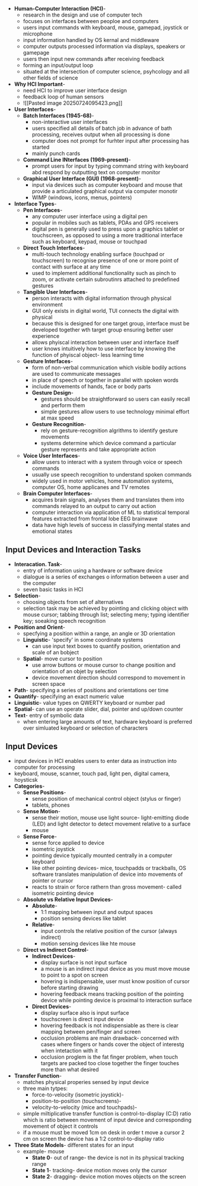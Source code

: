 - **Human-Computer Interaction (HCI)**-
	- research in the design and use of computer tech
	- focuses on interfaces between peoploe and computers
	- users input commands with keyboard, mouse, gamepad, joystick or microphone
	- input information handled by OS kernal and middleware
	- computer outputs processed information via displays, speakers or gamepage
	- users then input new commands after receiving feedback
	- forming an input/output loop
	- situated at the intersection of computer science, psyhcology and all other fields of science
- **Why HCI Important**-
	- need HCI to improve user interface design
	- feedback loop of human sensors
	- ![[Pasted image 20250724095423.png]]
- **User Interfaces**- 
	- **Batch Interfaces (1945-68)**-
		- non-interactive user interfaces
		- users specified all details of batch job in advance of bath processing, receives output when all processing is done
		- computer does not prompt for furhter input after processing has started
		- mainly punch cards
	- **Command Line INterfaces (1969-present)**-
		- prompt users for input by typing command string with keyboard abd respond by outputting text on computer monitor
	- **Graphical User Interface (GUI) (1968-present)**-
		- input via devices such as computer keyboard and mouse that provide a articulated graphical output via computer monotir
		- WIMP (windows, icons, menus, pointers)
- **Interface Types**-
	- **Pen Interfaces**-
		- any computer user interface using a digital pen
		- popular in mobiles such as tablets, PDAs and GPS receivers
		- digital pen is generally used to press upon a graphics tablet or touchscreen, as opposed to using a more traditional interface such as keyboard, keypad, mouse or touchpad
	- **Direct Touch Interfaces**-
		- multi-touch technology enabling surface (touchpad or touchscreen) to recognise presence of one or more point of contact with surface at any time
		- used to implement additional functionality such as pinch to zoom, or activate certain subroutinrs attached to predefined gestures
	- **Tangible User Interfaces**-
		- person interacts with digital information through physical environment
		- GUI only exists in digital world, TUI connects the digital with physical
		- because this is designed for one target group, interface must be developed together wth target group ensuring better user experience
		- allows phyiscal interaction between user and interface itself
		- user knows intuitively how to use interface by knowing the function of phyiscal object- less learning time
	- **Gesture Interfaces**-
		- form of non-verbal communication which visible bodily actions are used to communicate messages
		- in place of speech or together in parallel with spoken words
		- include movements of hands, face or body parts
		- **Gesture Design**- 
			- gestures should be straightforward so users can easily recall and perform them
			- simple gestures allow users to use technology minimal effort at max speed
		- **Gesture Recognition**-
			- rely on gesture-recognition algrithms to identify gesture movements
			- systems determine which device command a particular gesture represents and take appropriate action
	- **Voice User Interfaces**-
		- allow users to interact with a system through voice or speech commands
		- usually use speech recognition to understand spoken commands
		- widely used in motor vehicles, home automation systems, computer OS, home applicanes and TV remotes
	- **Brain Computer Interfaces**- 
		- acquires brain signals, analyses them and translates them into commands relayed to an output to carry out action
		- computer interaction via application of ML to statistical temporal features  extracted from frontal lobe EEG brainwave
		- data have high levels of success in classifying mental states and emotional states

## Input Devices and Interaction Tasks
- **Interacation. Task**- 
	- entry of information using a hardware or software device
	- dialogue is a series of exchanges o information between a user and the computer
	- seven basic tasks in HCI
- **Selection**-
	- choosing objects from set of alternatives
	- selection task may be achieved by pointing and clicking object with mouse cursor; tabbing through list; selecting meny; typing identifier key; soeaking speech recognition
- **Position and Orient**-
	- specfying a position within a range, an angle or 3D orientation
	- **Linguistic**- 'specify' in some coordinate systems
		- can use input text boxes to quantify position, orientation and scale of an bobject
	- **Spatial**- move cursor to position
		- use arrow buttons or mouse cursor to change position and orientation of an objet by selection
		- device movement direction should correspond to movement in screen space
- **Path**- specifying a series of positions and orientations oer time
- **Quantify**- specifying an exact numeric value
- **Linguistic**- value types on QWERTY keyboard or number pad
- **Spatial**- can use an operate slider, dial, pointer and up/down counter
- **Text**- entry of symbolic data
	- when entering large amounts of text, hardware keyboard is preferred over simluated keyboard or selection of characters

## Input Devices
- input devices in HCI enables users to enter data as instruction into computer for processing
- keyboard, mouse, scanner, touch pad, light pen, digital camera, hoysticsk
- **Categories**-
	- **Sense Positions**-
		- sense position of mechanical control object (stylus or finger)
		- tablets, phones
	- **Sense Motion**-
		- sense their motion, mouse use light source- light-emitting diode (LED) and light detector to detect movement relative to a surface
		- mouse
	- **Sense Force**-
		- sense force applied to device
		- isometric joystick
		- pointing device typically mounted centrally in a computer keyboard
		- like other pointing devices- mice, touchpadds or trackballs, OS software translates manipulation of device into movements of pointer or cursor
		- reacts to strain or force rathern than gross movement- called isometric pointing device 
	- **Absolute vs Relative Input Devices**-
		- **Absolute**- 
			- 1:1 mapping between input and output spaces
			- position sensing devices like tablet
		- **Relative**-
			- input controls the relative position of the cursor (always indirect)
			- motion sensing devices like hte mouse
	- **Direct vs Indirect Control**-
		- **Indirect Devices**-
			- display surface is not input surface
			- a mouse is an indirect input device as you must move mouse to point to a spot on screen
			- hovering is indispensable, user must know position of cursor before starting drawing
			- hovering feedback means tracking position of the pointing device while pointing device is proximal to interaction surface
		- **Direct Devices**-
			- display surface also is input surface
			- touchscreen is direct input device
			- hovering feedback is not indispensiable as there is clear mapping between pen/finger and screen
			- occlusion problems are main drawback- concerned with cases where fingers or hands cover the object of interestg when intetaction with it
			- occlusion proglem is the fat finger problem, when touch targets are packed too close together the finger touches more than what desired
- **Transfer Function**-
	- matches physical properies sensed by input device
	- three main tytpes:
		- force-to-velocity (isometric joystick)-
		- position-to-position (touchscreens)-
		- velocity-to-velocity (mice and touchpads)-
	- simple miltiplicative transfer function is control-to-display (C:D) ratio which is ratio between movement of input device and corresponding movement of object it controls
	- if a mouse must be moved 1cm on desk in order t move a cursor 2 cm on screen the device has a 1:2 control-to-display ratio
- **Three State Models**- different states for an input 
	- example- mouse
		- **State 0**- out of range- the device is not in its physical tracking range
		- **State 1**- tracking- device motion moves only the cursor
		- **State 2**- dragging- device motion moves objects on the screen